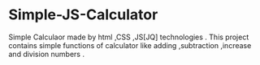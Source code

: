 # Simple-JS-Calculator
Simple Calculaor made by html  ,CSS ,JS[JQ] technologies .
This project contains simple functions of calculator like adding ,subtraction ,increase and division  numbers . 
